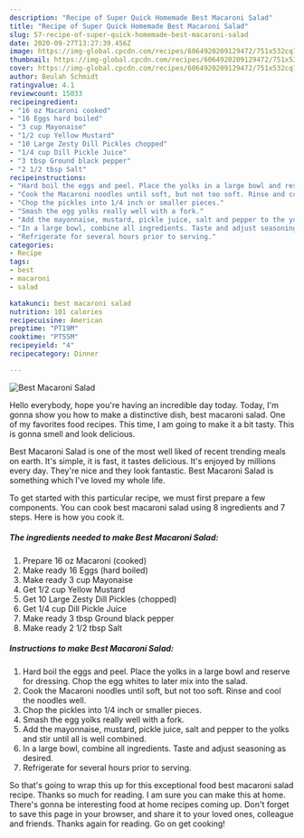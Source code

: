 ```yaml
---
description: "Recipe of Super Quick Homemade Best Macaroni Salad"
title: "Recipe of Super Quick Homemade Best Macaroni Salad"
slug: 57-recipe-of-super-quick-homemade-best-macaroni-salad
date: 2020-09-27T13:27:39.456Z
image: https://img-global.cpcdn.com/recipes/6064920209129472/751x532cq70/best-macaroni-salad-recipe-main-photo.jpg
thumbnail: https://img-global.cpcdn.com/recipes/6064920209129472/751x532cq70/best-macaroni-salad-recipe-main-photo.jpg
cover: https://img-global.cpcdn.com/recipes/6064920209129472/751x532cq70/best-macaroni-salad-recipe-main-photo.jpg
author: Beulah Schmidt
ratingvalue: 4.1
reviewcount: 15033
recipeingredient:
- "16 oz Macaroni cooked"
- "16 Eggs hard boiled"
- "3 cup Mayonaise"
- "1/2 cup Yellow Mustard"
- "10 Large Zesty Dill Pickles chopped"
- "1/4 cup Dill Pickle Juice"
- "3 tbsp Ground black pepper"
- "2 1/2 tbsp Salt"
recipeinstructions:
- "Hard boil the eggs and peel. Place the yolks in a large bowl and reserve for dressing. Chop the egg whites to later mix into the salad."
- "Cook the Macaroni noodles until soft, but not too soft. Rinse and cool the noodles well."
- "Chop the pickles into 1/4 inch or smaller pieces."
- "Smash the egg yolks really well with a fork."
- "Add the mayonnaise, mustard, pickle juice, salt and pepper to the yolks and stir until all is well combined."
- "In a large bowl, combine all ingredients. Taste and adjust seasoning as desired."
- "Refrigerate for several hours prior to serving."
categories:
- Recipe
tags:
- best
- macaroni
- salad

katakunci: best macaroni salad 
nutrition: 101 calories
recipecuisine: American
preptime: "PT19M"
cooktime: "PT55M"
recipeyield: "4"
recipecategory: Dinner

---
```



![Best Macaroni Salad](https://img-global.cpcdn.com/recipes/6064920209129472/751x532cq70/best-macaroni-salad-recipe-main-photo.jpg)

Hello everybody, hope you're having an incredible day today. Today, I'm gonna show you how to make a distinctive dish, best macaroni salad. One of my favorites food recipes. This time, I am going to make it a bit tasty. This is gonna smell and look delicious.



Best Macaroni Salad is one of the most well liked of recent trending meals on earth. It's simple, it is fast, it tastes delicious. It's enjoyed by millions every day. They're nice and they look fantastic. Best Macaroni Salad is something which I've loved my whole life.


To get started with this particular recipe, we must first prepare a few components. You can cook best macaroni salad using 8 ingredients and 7 steps. Here is how you cook it.

<!--inarticleads1-->

##### The ingredients needed to make Best Macaroni Salad:

1. Prepare 16 oz Macaroni (cooked)
1. Make ready 16 Eggs (hard boiled)
1. Make ready 3 cup Mayonaise
1. Get 1/2 cup Yellow Mustard
1. Get 10 Large Zesty Dill Pickles (chopped)
1. Get 1/4 cup Dill Pickle Juice
1. Make ready 3 tbsp Ground black pepper
1. Make ready 2 1/2 tbsp Salt




<!--inarticleads2-->

##### Instructions to make Best Macaroni Salad:

1. Hard boil the eggs and peel. Place the yolks in a large bowl and reserve for dressing. Chop the egg whites to later mix into the salad.
1. Cook the Macaroni noodles until soft, but not too soft. Rinse and cool the noodles well.
1. Chop the pickles into 1/4 inch or smaller pieces.
1. Smash the egg yolks really well with a fork.
1. Add the mayonnaise, mustard, pickle juice, salt and pepper to the yolks and stir until all is well combined.
1. In a large bowl, combine all ingredients. Taste and adjust seasoning as desired.
1. Refrigerate for several hours prior to serving.




So that's going to wrap this up for this exceptional food best macaroni salad recipe. Thanks so much for reading. I am sure you can make this at home. There's gonna be interesting food at home recipes coming up. Don't forget to save this page in your browser, and share it to your loved ones, colleague and friends. Thanks again for reading. Go on get cooking!
